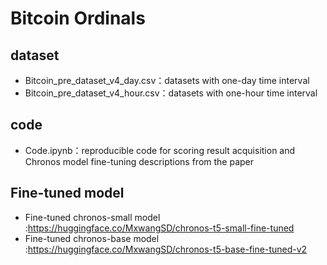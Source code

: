 # Bitcoin Ordinals
## dataset

- Bitcoin_pre_dataset_v4_day.csv：datasets with one-day time interval
- Bitcoin_pre_dataset_v4_hour.csv：datasets with one-hour time interval

## code

-  Code.ipynb：reproducible code for scoring result acquisition and Chronos model fine-tuning descriptions from the paper

## Fine-tuned model

- Fine-tuned chronos-small model :https://huggingface.co/MxwangSD/chronos-t5-small-fine-tuned
- Fine-tuned chronos-base model :https://huggingface.co/MxwangSD/chronos-t5-base-fine-tuned-v2
